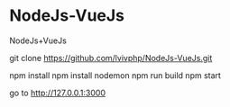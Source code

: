 # NodeJs-VueJs
NodeJs+VueJs

git clone https://github.com/lvivphp/NodeJs-VueJs.git

npm install
npm install nodemon
npm run build
npm start

go to http://127.0.0.1:3000

